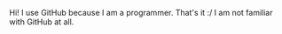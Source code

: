 Hi! I use GitHub because I am a programmer. That's it :/
I am not familiar with GitHub at all.

<!---
WillboxMattew/WillboxMattew is a ✨ special ✨ repository because its `README.md` (this file) appears on your GitHub profile.
You can click the Preview link to take a look at your changes.
--->
